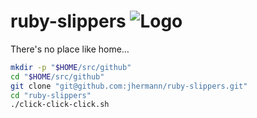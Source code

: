 # ruby-slippers  ![Logo](https://raw.github.com/jhermann/ruby-slippers/master/doc/_static/ruby-slippers-logo.png)

There's no place like home…

```sh
mkdir -p "$HOME/src/github"
cd "$HOME/src/github"
git clone "git@github.com:jhermann/ruby-slippers.git"
cd "ruby-slippers"
./click-click-click.sh
```
